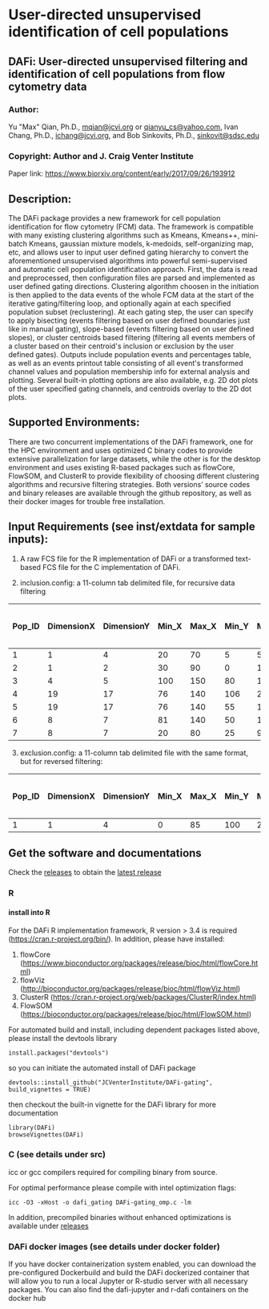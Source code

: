 # User-directed unsupervised identification of cell populations
	
## DAFi: User-directed unsupervised filtering and identification of cell populations from flow cytometry data

### Author: 
Yu "Max" Qian, Ph.D., mqian@jcvi.org or qianyu_cs@yahoo.com, Ivan Chang, Ph.D., ichang@jcvi.org, and Bob Sinkovits, Ph.D., sinkovit@sdsc.edu
	
### Copyright: Author and J. Craig Venter Institute
	
Paper link: https://www.biorxiv.org/content/early/2017/09/26/193912

## Description: 
The DAFi package provides a new framework for cell population identification for flow cytometry (FCM) data. The framework is compatible with many existing clustering algorithms such as Kmeans, Kmeans++, mini-batch Kmeans, gaussian mixture models, k-medoids, self-organizing map, etc, and allows user to input user defined gating hierarchy to convert the aforementioned unsupervised algorithms into powerful semi-supervised and automatic cell population identification approach. First, the data is read and preprocessed, then configuration files are parsed and implemented as user defined gating directions. Clustering algorithm choosen in the initiation is then applied to the data events of the whole FCM data at the start of the iterative gating/filtering loop, and optionally again at each specified population subset (reclustering). At each gating step, the user can specify to apply bisecting (events filtering based on user defined boundaries just like in manual gating), slope-based (events filtering based on user defined slopes), or cluster centroids based filtering (filtering all events members of a cluster based on their centroid's inclusion or exclusion by the user defined gates). Outputs include population events and percentages table, as well as an events printout table consisting of all event's transformed channel values and population membership info for external analysis and plotting. Several built-in plotting options are also available, e.g. 2D dot plots of the user specified gating channels, and centroids overlay to the 2D dot plots.

## Supported Environments: 

There are two concurrent implementations of the DAFi framework, one for the HPC environment and uses optimized C binary codes to provide extensive parallelization for large datasets, while the other is for the desktop environment and uses existing R-based packages such as flowCore, FlowSOM, and ClusterR to provide flexibility of choosing different clustering algorithms and recursive filtering strategies. Both versions’ source codes and binary releases are available through the github repository, as well as their docker images for trouble free installation.    

## Input Requirements (see inst/extdata for sample inputs): 

1) A raw FCS file for the R implementation of DAFi or a transformed text-based FCS file for the C implementation of DAFi.
	
2) inclusion.config: a 11-column tab delimited file, for recursive data filtering

|Pop_ID|DimensionX|DimensionY|Min_X|Max_X|Min_Y|Max_Y|Parent_ID|Cluster_Type(0: Clustering; 1: Bisecting; 2: Slope-based)|Visualize_or_Not|Recluster_or_Not|Cell_Phenotype(optional)|
| --- | --- | --- | --- | --- | --- | --- | --- | --- | --- | --- | --- |
|1|1|4|20|70|5|55|0|0|0|0|Lymphocyte|
|2|1|2|30|90|0|110|1|1|0|1|Singlets|
|3|4|5|100|150|80|140|2|2|1|1|LiveSinglets|
|4|19|17|76|140|106|200|3|1|0|1|CD4T|
|5|19|17|76|140|55|105|3|1|0|0|CD8T|
|6|8|7|81|140|50|120|3|1|0|0|CD4Treg|
|7|8|7|20|80|25|90|3|1|0|0|CD4Tnonreg|
	
3) exclusion.config: a 11-column tab delimited file with the same format, but for reversed filtering:

|Pop_ID|DimensionX|DimensionY|Min_X|Max_X|Min_Y|Max_Y|Parent_ID|Cluster_Type(0: Clustering; 1: Bisecting; 2: Slope-based)|Visualize_or_Not|Recluster_or_Not|
| --- | --- | --- | --- | --- | --- | --- | --- | --- | --- | --- |
|1|1|4|0|85|100|200|0|0|1|0|

## Get the software and documentations

Check the [releases](https://github.com/JCVenterInstitute/DAFi-gating/releases) to obtain the [latest release](https://github.com/JCVenterInstitute/DAFi-gating/releases/latest)

### R

#### install into R
For the DAFi R implementation framework, R version > 3.4 is required (https://cran.r-project.org/bin/). In addition, please have installed:
1) flowCore (https://www.bioconductor.org/packages/release/bioc/html/flowCore.html)
2) flowViz (http://bioconductor.org/packages/release/bioc/html/flowViz.html)
3) ClusterR (https://cran.r-project.org/web/packages/ClusterR/index.html)
4) FlowSOM (https://bioconductor.org/packages/release/bioc/html/FlowSOM.html)


For automated build and install, including dependent packages listed above, please install the devtools library
```
install.packages("devtools")
```

so you can initiate the automated install of DAFi package

```
devtools::install_github("JCVenterInstitute/DAFi-gating", build_vignettes = TRUE)
```

then checkout the built-in vignette for the DAFi library for more documentation

```
library(DAFi)
browseVignettes(DAFi)
```

### C (see details under src)
icc or gcc compilers required for compiling binary from source.

For optimal performance please compile with intel optimization flags: 
```
icc -O3 -xHost -o dafi_gating DAFi-gating_omp.c -lm
```

In addition, precompiled binaries without enhanced optimizations is available under [releases](https://github.com/JCVenterInstitute/DAFi-gating/releases)

### DAFi docker images (see details under docker folder)
If you have docker containerization system enabled, you can download the pre-configured Dockerbuild and build the DAFi dockerized container that will allow you to run a local Jupyter or R-studio server with all 
necessary packages. You can also find the dafi-jupyter and r-dafi containers on the docker hub
